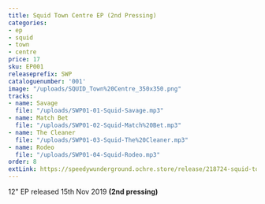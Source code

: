 ```yaml
---
title: Squid Town Centre EP (2nd Pressing)
categories:
- ep
- squid
- town
- centre
price: 17
sku: EP001
releaseprefix: SWP
cataloguenumber: '001'
image: "/uploads/SQUID_Town%20Centre_350x350.png"
tracks:
- name: Savage
  file: "/uploads/SWP01-01-Squid-Savage.mp3"
- name: Match Bet
  file: "/uploads/SWP01-02-Squid-Match%20Bet.mp3"
- name: The Cleaner
  file: "/uploads/SWP01-03-Squid-The%20Cleaner.mp3"
- name: Rodeo
  file: "/uploads/SWP01-04-Squid-Rodeo.mp3"
order: 8
extLink: https://speedywunderground.ochre.store/release/218724-squid-town-centre
---
```


12" EP released 15th Nov 2019 **(2nd pressing)**